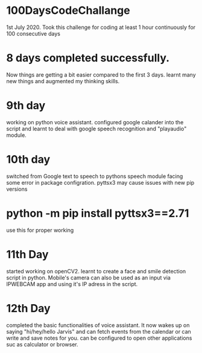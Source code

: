 # 100DaysCodeChallange
1st July 2020. Took this challenge for coding at least 1 hour continuously for 100 consecutive days

# 8 days completed successfully.
Now things are getting a bit easier compared to the first 3 days.
learnt many new things and augmented my thinking skills.

# 9th day
working on python voice assistant. configured google calander into the script and learnt to deal with google speech recognition and "playaudio" module.

# 10th day
switched from Google text to speech to pythons speech module
facing some error in package configration.
pyttsx3 may cause issues with new pip versions
# python -m pip install pyttsx3==2.71
  use this for proper working
  
# 11th Day
  started working on openCV2. learnt to create a face and smile detection script in python.
  Mobile's camera can also be used as an input via IPWEBCAM app and using it's IP adress in the script.

# 12th Day
  completed the basic functionalities of voice assistant. It now wakes up on saying "hi/hey/hello Jarvis" and 
  can fetch events from the calendar or can write and save notes for you. can be configured to open other applications suc as calculator or browser. 
